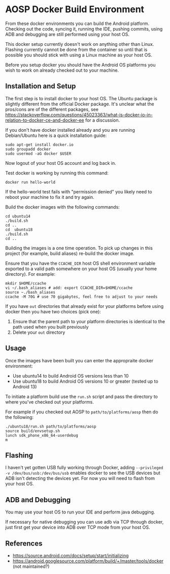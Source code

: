 # AOSP Docker Build Environment

From these docker environments you can build the Android platform. Checking out the code, syncing it, running the IDE, pushing commits, using ADB and debugging are still performed using your host OS.

This docker setup currently doesn't work on anything other than Linux. Flashing currently cannot be done from the container so until that is possible you should stick with using a Linux machine as your host OS.

Before you setup docker you should have the Android OS platforms you wish to work on already checked out to your machine.

## Installation and Setup

The first step is to install docker to your host OS. The Ubuntu package is slightly different from the official Docker package. It's unclear what the pros/cons are of the different packages, see https://stackoverflow.com/questions/45023363/what-is-docker-io-in-relation-to-docker-ce-and-docker-ee for a discussion.

If you don't have docker installed already and you are running Debian/Ubuntu here is a quick installation guide:

    sudo apt-get install docker.io
    sudo groupadd docker
    sudo usermod -aG docker $USER

Now logout of your host OS account and log back in.

Test docker is working by running this command:

    docker run hello-world

If the hello-world test fails with "permission denied" you likely need to reboot your machine to fix it and try again.

Build the docker images with the following commands:

    cd ubuntu14
    ./build.sh
    cd ..
    cd  ubuntu18
    ./build.sh
    cd ..

Building the images is a one time operation. To pick up changes in this project (for example, build aliases) re-build the docker image.

Ensure that you have the `CCACHE_DIR` host OS shell environment variable exported to a valid path somewhere on your host OS (usually your home directory). For example:

    mkdir $HOME/ccache
    vi ~/.bash_aliases # add: export CCACHE_DIR=$HOME/ccache
    source ~./bash_aliases
    ccache -M 70G # use 70 gigabytes, feel free to adjust to your needs

If you have `out` directories that already exist for your platforms before using docker then you have two choices (pick one):
 1. Ensure that the parent path to your platform directories is identical to the path used when you built previously
 2. Delete your `out` directory

## Usage

Once the images have been built you can enter the appropraite docker environment:

* Use ubuntu14 to build Android OS versions less than 10
* Use ubuntu18 to build Android OS versions 10 or greater (tested up to Android 13)

To initiate a platform build use the `run.sh` script and pass the directory to where you've checked out your platforms.

For example if you checked out AOSP to `path/to/platforms/aosp` then do the following:

    ./ubuntu18/run.sh path/to/platforms/aosp
    source build/envsetup.sh
    lunch sdk_phone_x86_64-userdebug
    m

## Flashing 

I haven't yet gotten USB fully working through Docker, adding `--privileged -v /dev/bus/usb:/dev/bus/usb` enables docker to see the USB devices but ADB isn't detecting the devices yet. For now you will need to flash from your host OS.

## ADB and Debugging

You may use your host OS to run your IDE and perform java debugging.

If necessary for native debugging you can use adb via TCP through docker, just first get your device into ADB over TCP mode from your host OS.

## References

* https://source.android.com/docs/setup/start/initializing
* https://android.googlesource.com/platform/build/+/master/tools/docker (not maintained?)

